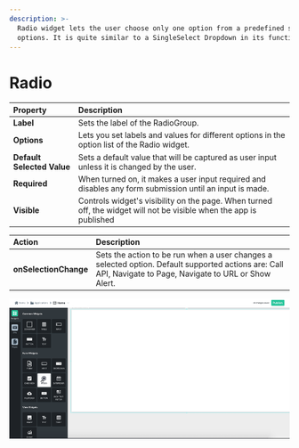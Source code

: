 ```yaml
---
description: >-
  Radio widget lets the user choose only one option from a predefined set of
  options. It is quite similar to a SingleSelect Dropdown in its functionality.
---
```


# Radio

| Property | Description |
| :--- | :--- |
| **Label** | Sets the label of the RadioGroup. |
| **Options** | Lets you set labels and values for different options in the option list of the Radio widget. |
| **Default Selected Value** | Sets a default value that will be captured as user input unless it is changed by the user. |
| **Required** | When turned on, it makes a user input required and disables any form submission until an input is made. |
| **Visible** | Controls widget's visibility on the page. When turned off, the widget will not be visible when the app is published  |

| Action | Description |
| :--- | :--- |
| **onSelectionChange** | Sets the action to be run when a user changes a selected option. Default supported actions are: Call API, Navigate to Page, Navigate to URL or Show Alert. |

![](../.gitbook/assets/radio_v10.gif)

